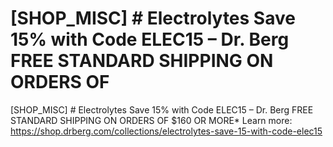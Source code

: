 # [SHOP_MISC] # Electrolytes Save 15% with Code ELEC15 – Dr. Berg FREE STANDARD SHIPPING ON ORDERS OF 

[SHOP_MISC] # Electrolytes Save 15% with Code ELEC15 – Dr. Berg FREE STANDARD SHIPPING ON ORDERS OF $160 OR MORE\*
Learn more: https://shop.drberg.com/collections/electrolytes-save-15-with-code-elec15
